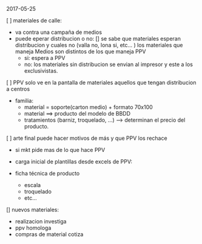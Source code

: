 
2017-05-25

[ ] materiales de calle:
  - va contra una campaña de medios
  - puede eperar distribucion o no:
    [] se sabe que materiales esperan distribucion y cuales no (valla no, lona si, etc... )
      los materiales que maneja Medios son distintos de los que maneja PPV
      - si: espera a PPV
      - no: los materiales sin distribucion se envian al impresor y este a los exclusivistas.

[ ] PPV solo ve en la pantalla de materiales aquellos que tengan distribucion a centros


- familia:
  - material = soporte(carton medio) + formato 70x100
  - material ==> producto del modelo de BBDD
  - tratamientos (barniz, troquelado, ...) --> determinan el precio del producto.

[ ] arte final puede hacer motivos de más y que PPV los rechace
  - si mkt pide mas de lo que hace PPV


- carga inicial de plantillas desde excels de PPV:
- ficha técnica de producto
  - escala
  - troquelado
  - etc...


[] nuevos materiales:
- realizacion investiga
- ppv homologa
- compras de material cotiza
